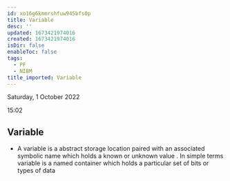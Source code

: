 ```yaml
---
id: xo16g6kmmrshfuw945bfs0p
title: Variable
desc: ''
updated: 1673421974016
created: 1673421974016
isDir: false
enableToc: false
tags:
  - PF
  - NIBM
title_imported: Variable
---
```


Saturday, 1 October 2022

15:02

## Variable

-   A variable is a abstract storage location paired with an associated symbolic name which holds a known or unknown value . In simple terms variable is a named container which holds a particular set of bits or types of data
